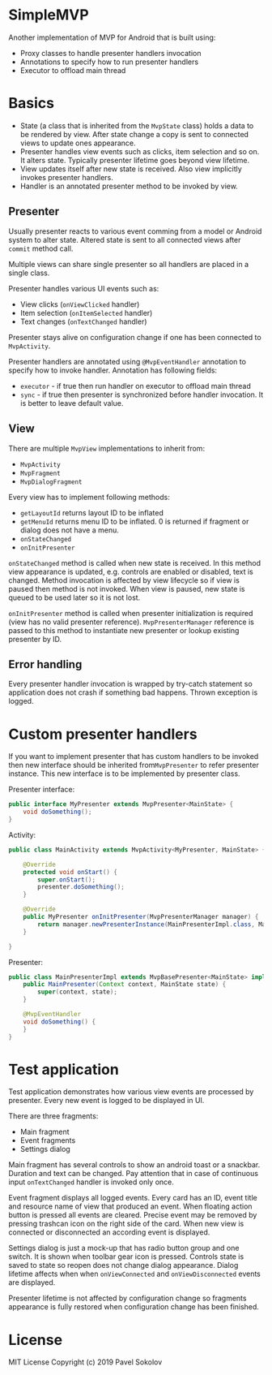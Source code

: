# SimpleMVP
Another implementation of MVP for Android that is built using:

* Proxy classes to handle presenter handlers invocation
* Annotations to specify how to run presenter handlers
* Executor to offload main thread

# Basics

* State (a class that is inherited from the `MvpState` class) holds a data to be rendered by view. After state change a copy is sent to connected views to update ones appearance.
* Presenter handles view events such as clicks, item selection and so on. It alters state. Typically presenter lifetime goes beyond view lifetime.
* View updates itself after new state is received. Also view implicitly invokes presenter handlers.
* Handler is an annotated presenter method to be invoked by view.

## Presenter

Usually presenter reacts to various event comming from a model or Android system to alter state. Altered state is sent to all connected views after `commit` method call.

Multiple views can share single presenter so all handlers are placed in a single class.

Presenter handles various UI events such as:

* View clicks (`onViewClicked` handler)
* Item selection (`onItemSelected` handler)
* Text changes (`onTextChanged` handler)

Presenter stays alive on configuration change if one has been connected to `MvpActivity`.

Presenter handlers are annotated using `@MvpEventHandler` annotation to specify how to invoke handler. Annotation has following fields:

* `executor` - if true then run handler on executor to offload main thread
* `sync` - if true then presenter is synchronized before handler invocation. It is better to leave default value.

## View

There are multiple `MvpView` implementations to inherit from:

* `MvpActivity`
* `MvpFragment`
* `MvpDialogFragment`

Every view has to implement following methods:

* `getLayoutId` returns layout ID to be inflated
* `getMenuId` returns menu ID to be inflated. 0 is returned if fragment or dialog does not have a menu.
* `onStateChanged`
* `onInitPresenter`

`onStateChanged` method is called when new state is received. In this method view appearance is updated, e.g. controls are enabled or disabled, text is changed. Method invocation is affected by view lifecycle so if view is paused then method is not invoked. When view is paused, new state is queued to be used later so it is not lost.

`onInitPresenter` method is called when presenter initialization is required (view has no valid presenter reference). `MvpPresenterManager` reference is passed to this method to instantiate new presenter or lookup existing presenter by ID.

## Error handling

Every presenter handler invocation is wrapped by try-catch statement so application does not crash if something bad happens. Thrown exception is logged.

# Custom presenter handlers

If you want to implement presenter that has custom handlers to be invoked then new interface should be inherited from`MvpPresenter` to refer presenter instance. This new interface is to be implemented by presenter class.

Presenter interface:

```java
public interface MyPresenter extends MvpPresenter<MainState> {
    void doSomething();
}
```

Activity:

```java
public class MainActivity extends MvpActivity<MyPresenter, MainState> {

    @Override
    protected void onStart() {
        super.onStart();
        presenter.doSomething();
    }

    @Override
    public MyPresenter onInitPresenter(MvpPresenterManager manager) {
        return manager.newPresenterInstance(MainPresenterImpl.class, MainState.class);
    }

}
```

Presenter:

```java
public class MainPresenterImpl extends MvpBasePresenter<MainState> implements MyPresenter {
    public MainPresenter(Context context, MainState state) {
        super(context, state);
    }

    @MvpEventHandler
    void doSomething() {
    }
}
```

# Test application

Test application demonstrates how various view events are processed by presenter. Every new event is logged to be displayed in UI.

There are three fragments:

* Main fragment
* Event fragments
* Settings dialog

Main fragment has several controls to show an android toast or a snackbar. Duration and text can be changed. Pay attention that in case of continuous input `onTextChanged` handler is invoked only once.

Event fragment displays all logged events. Every card has an ID, event title and resource name of view that produced an event. When floating action button is pressed all events are cleared. Precise event may be removed by pressing trashcan icon on the right side of the card. When new view is connected or disconnected an according event is displayed.

Settings dialog is just a mock-up that has radio button group and one switch. It is shown when toolbar gear icon is pressed. Controls state is saved to state so reopen does not change dialog appearance. Dialog lifetime affects when when `onViewConnected` and `onViewDisconnected` events are displayed.

Presenter lifetime is not affected by configuration change so fragments appearance is fully restored when configuration change has been finished.

# License
MIT License
Copyright (c) 2019 Pavel Sokolov
